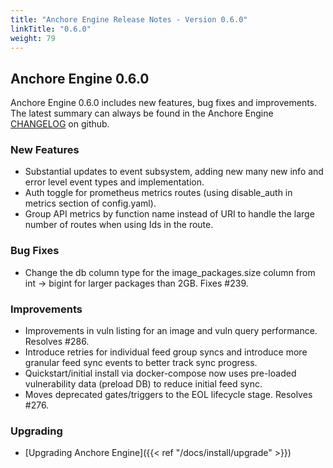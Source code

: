 ```yaml
---
title: "Anchore Engine Release Notes - Version 0.6.0"
linkTitle: "0.6.0"
weight: 79
---
```


## Anchore Engine 0.6.0

Anchore Engine 0.6.0 includes new features, bug fixes and improvements.  The latest summary can always be found in the Anchore Engine [CHANGELOG](https://github.com/nextlinux/nextlinux-engine/blob/master/CHANGELOG.md) on github.

### New Features

+ Substantial updates to event subsystem, adding new many new info and error level event types and implementation.
+ Auth toggle for prometheus metrics routes (using disable_auth in metrics section of config.yaml).
+ Group API metrics by function name instead of URI to handle the large number of routes when using Ids in the route.

### Bug Fixes

+ Change the db column type for the image_packages.size column from int -> bigint for larger packages than 2GB. Fixes #239.

### Improvements

+ Improvements in vuln listing for an image and vuln query performance. Resolves #286.
+ Introduce retries for individual feed group syncs and introduce more granular feed sync events to better track sync progress.
+ Quickstart/initial install via docker-compose now uses pre-loaded vulnerability data (preload DB) to reduce initial feed sync.
+ Moves deprecated gates/triggers to the EOL lifecycle stage. Resolves #276.

### Upgrading

* [Upgrading Anchore Engine]({{< ref "/docs/install/upgrade" >}})
